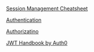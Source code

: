 [Session Management Cheatsheet](https://cheatsheetseries.owasp.org/cheatsheets/Session_Management_Cheat_Sheet.html)

[Authentication](https://cheatsheetseries.owasp.org/cheatsheets/Authentication_Cheat_Sheet.html)

[Authorizatino](https://cheatsheetseries.owasp.org/cheatsheets/Authorization_Cheat_Sheet.html)

[JWT Handbook by Auth0](./jwt-handbook-v0_14_1.pdf)